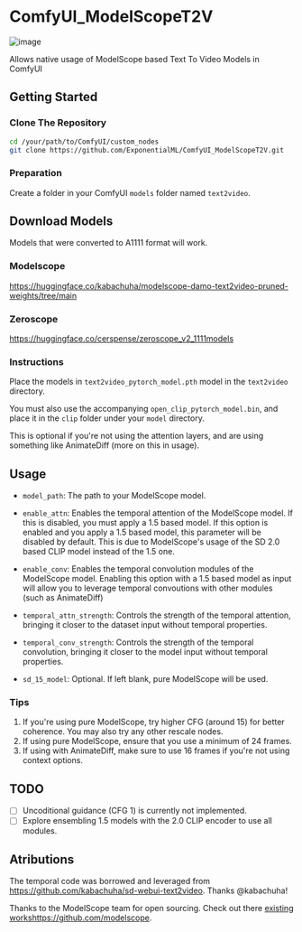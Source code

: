 # ComfyUI_ModelScopeT2V
![image](https://github.com/ExponentialML/ComfyUI_ModelScopeT2V/assets/59846140/724b8150-eb30-4f1f-9f3f-c3dc17233825)


Allows native usage of ModelScope based Text To Video Models in ComfyUI

## Getting Started

### Clone The Repository
```bash
cd /your/path/to/ComfyUI/custom_nodes
git clone https://github.com/ExponentialML/ComfyUI_ModelScopeT2V.git
```

### Preparation
Create a folder in your ComfyUI `models` folder named `text2video`.

## Download Models
Models that were converted to A1111 format will work. 

### Modelscope
https://huggingface.co/kabachuha/modelscope-damo-text2video-pruned-weights/tree/main

### Zeroscope
https://huggingface.co/cerspense/zeroscope_v2_1111models

### Instructions
Place the models in `text2video_pytorch_model.pth` model in the `text2video` directory.

You must also use the accompanying `open_clip_pytorch_model.bin`, and place it in the `clip` folder under your `model` directory.

This is optional if you're not using the attention layers, and are using something like AnimateDiff (more on this in usage).

## Usage

- `model_path`: The path to your ModelScope model.

- `enable_attn`: Enables the temporal attention of the ModelScope model. If this is disabled, you must apply a 1.5 based model. If this option is enabled and you apply a 1.5 based model, this parameter will be disabled by default. This is due to ModelScope's usage of the SD 2.0 based CLIP model instead of the 1.5 one.

- `enable_conv`: Enables the temporal convolution modules of the ModelScope model. Enabling this option with a 1.5 based model as input will allow you to leverage temporal convoutions with other modules (such as AnimateDiff)

- `temporal_attn_strength`: Controls the strength of the temporal attention, bringing it closer to the dataset input without temporal properties.

- `temporal_conv_strength`: Controls the strength of the temporal convolution, bringing it closer to the model input without temporal properties.

- `sd_15_model`: Optional. If left blank, pure ModelScope will be used.

### Tips

1. If you're using pure ModelScope, try higher CFG (around 15) for better coherence. You may also try any other rescale nodes.
2. If using pure ModelScope, ensure that you use a minimum of 24 frames.
3. If using with AnimateDiff, make sure to use 16 frames if you're not using context options.


## TODO

- [ ] Uncoditional guidance (CFG 1) is currently not implemented.
- [ ] Explore ensembling 1.5 models with the 2.0 CLIP encoder to use all modules.

## Atributions

The temporal code was borrowed and leveraged from https://github.com/kabachuha/sd-webui-text2video. Thanks @kabachuha!

Thanks to the ModelScope team for open sourcing. Check out there [existing works](https://github.com/modelscope)https://github.com/modelscope.

